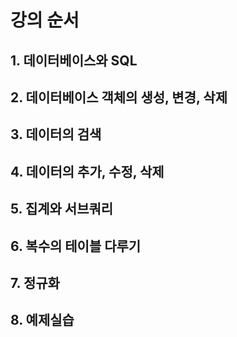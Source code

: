 # 강의 순서
## 1. 데이터베이스와 SQL
## 2. 데이터베이스 객체의 생성, 변경, 삭제
## 3. 데이터의 검색
## 4. 데이터의 추가, 수정, 삭제
## 5. 집계와 서브쿼리
## 6. 복수의 테이블 다루기
## 7. 정규화
## 8. 예제실습
